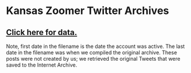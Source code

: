 # Kansas Zoomer Twitter Archives

## [Click here for data.](/data)

Note, first date in the filename is the date the account was active. The last date in the filename was when we compiled the original archive. These posts were not created by us; we retrieved the original Tweets that were saved to the Internet Archive.
